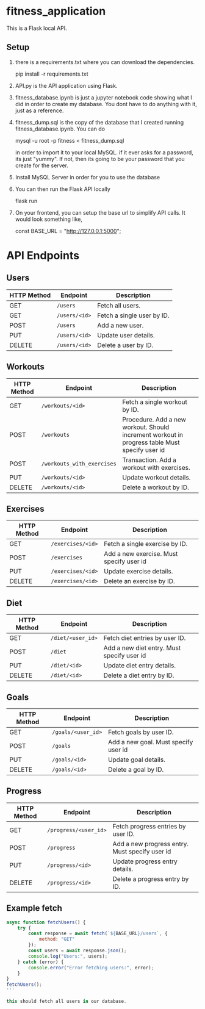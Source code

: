 # fitness_application

This is a Flask local API.

## Setup
1. there is a requirements.txt where you can download the dependencies.

   pip install -r requirements.txt
   
3. API.py is the API application using Flask.
4. fitness_database.ipynb is just a jupyter notebook code showing what I did in order to create my database. You dont have to do anything with it, just as a reference.
5. fitness_dump.sql is the copy of the database that I created running fitness_database.ipynb. You can do

   mysql -u root -p fitness < fitness_dump.sql

   in order to import it to your local MySQL. if it ever asks for a password, its just "yummy". If not, then its going to be your password that you create for the server.
6. Install MySQL Server in order for you to use the database
7. You can then run the Flask API locally

   flask run

8. On your frontend, you can setup the base url to simplify API calls. It would look something like,

   const BASE_URL = "http://127.0.0.1:5000";

# API Endpoints

## Users

| HTTP Method | Endpoint         | Description                |
|-------------|------------------|----------------------------|
| GET         | `/users`         | Fetch all users.           |
| GET         | `/users/<id>`    | Fetch a single user by ID. |
| POST        | `/users`         | Add a new user.            |
| PUT         | `/users/<id>`    | Update user details.       |
| DELETE      | `/users/<id>`    | Delete a user by ID.       |
   
## Workouts

| HTTP Method | Endpoint                | Description                       |
|-------------|-------------------------|-----------------------------------|
| GET         | `/workouts/<id>`       | Fetch a single workout by ID.    |
| POST        | `/workouts`            | Procedure. Add a new workout. Should increment workout in progress table Must specify user id              |
| POST        | `/workouts_with_exercises` | Transaction. Add a workout with exercises.   |
| PUT         | `/workouts/<id>`       | Update workout details.          |
| DELETE      | `/workouts/<id>`       | Delete a workout by ID.          |

## Exercises

| HTTP Method | Endpoint                | Description                       |
|-------------|-------------------------|-----------------------------------|
| GET         | `/exercises/<id>`      | Fetch a single exercise by ID.   |
| POST        | `/exercises`           | Add a new exercise. Must specify user id             |
| PUT         | `/exercises/<id>`      | Update exercise details.         |
| DELETE      | `/exercises/<id>`      | Delete an exercise by ID.        |

## Diet

| HTTP Method | Endpoint                | Description                       |
|-------------|-------------------------|-----------------------------------|
| GET         | `/diet/<user_id>`      | Fetch diet entries by user ID.   |
| POST        | `/diet`                | Add a new diet entry. Must specify user id          |
| PUT         | `/diet/<id>`           | Update diet entry details.       |
| DELETE      | `/diet/<id>`           | Delete a diet entry by ID.       |

## Goals

| HTTP Method | Endpoint                | Description                       |
|-------------|-------------------------|-----------------------------------|
| GET         | `/goals/<user_id>`     | Fetch goals by user ID.          |
| POST        | `/goals`               | Add a new goal. Must specify user id                  |
| PUT         | `/goals/<id>`          | Update goal details.             |
| DELETE      | `/goals/<id>`          | Delete a goal by ID.             |

## Progress

| HTTP Method | Endpoint                | Description                       |
|-------------|-------------------------|-----------------------------------|
| GET         | `/progress/<user_id>`  | Fetch progress entries by user ID.|
| POST        | `/progress`            | Add a new progress entry. Must specify user id        |
| PUT         | `/progress/<id>`       | Update progress entry details.   |
| DELETE      | `/progress/<id>`       | Delete a progress entry by ID.   |


## Example fetch

```javascript
async function fetchUsers() {
    try {
        const response = await fetch(`${BASE_URL}/users`, {
            method: "GET"
        });
        const users = await response.json();
        console.log("Users:", users);
    } catch (error) {
        console.error("Error fetching users:", error);
    }
}
fetchUsers();
'''

this should fetch all users in our database.
